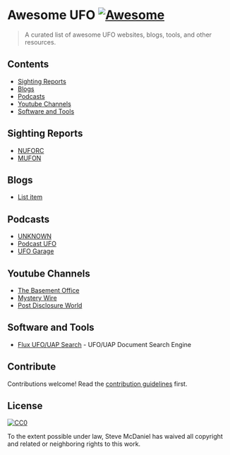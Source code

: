 # Awesome UFO [![Awesome](https://awesome.re/badge.svg)](https://awesome.re)

> A curated list of awesome UFO websites, blogs, tools, and other resources.


## Contents

- [Sighting Reports](#sighting-reports)
- [Blogs](#blogs)
- [Podcasts](#podcasts)
- [Youtube Channels](#youtube-channels)
- [Software and Tools](#software-and-tools)

## Sighting Reports


- [NUFORC](http://nuforc.org)
- [MUFON](https://www.mufon.com/)


## Blogs


- [List item](http://example.com)


## Podcasts


- [UNKNOWN](https://www.stitcher.com/podcast/rogue-planet/ufo-modpod)
- [Podcast UFO](https://www.stitcher.com/podcast/antique-auction-forum/podcast-ufo-podcast-feed)
- [UFO Garage](https://www.spreaker.com/show/ufo-garage)

## Youtube Channels

- [The Basement Office](https://www.youtube.com/playlist?list=PLwNrNqsuwF1n43wh5nuV5hTFrdAN00kfk)
- [Mystery Wire](https://www.youtube.com/channel/UCnF47ixgYcCQnu7IMit3A0g)
- [Post Disclosure World](https://www.youtube.com/postdisclosureworld)

## Software and Tools
- [Flux UFO/UAP Search](https://flux.nibbleshift.com) - UFO/UAP Document Search Engine


## Contribute

Contributions welcome! Read the [contribution guidelines](contributing.md) first.


## License

[![CC0](https://mirrors.creativecommons.org/presskit/buttons/88x31/svg/cc-zero.svg)](https://creativecommons.org/publicdomain/zero/1.0)

To the extent possible under law, Steve McDaniel has waived all copyright and
related or neighboring rights to this work.
